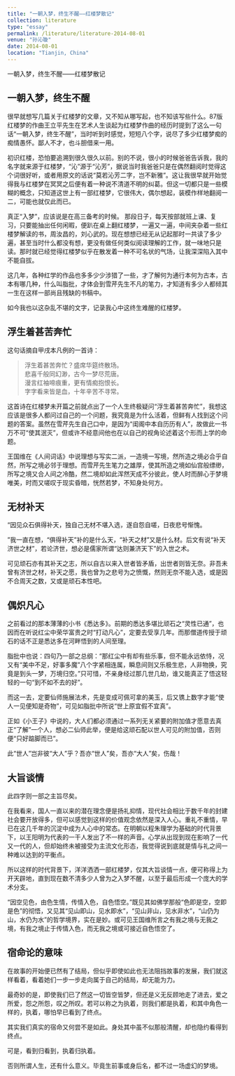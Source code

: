 ```yaml
---
title: "一朝入梦，终生不醒——红楼梦散记"
collection: literature
type: "essay"
permalink: /literature/literature-2014-08-01
venue: "孙沁璇"
date: 2014-08-01
location: "Tianjin, China"
---
```


一朝入梦，终生不醒——红楼梦散记

## 一朝入梦，终生不醒

很早就想写几篇关于红楼梦的文章，又不知从哪写起，也不知该写些什么。87版红楼梦的作曲王立平先生在艺术人生谈起为红楼梦作曲的经历时提到了这么一句话“一朝入梦，终生不醒”，当时听到时感觉，短短八个字，说尽了多少红楼梦痴的痴情愚怀。鄙人不才，也斗胆借来一用。

初识红楼，恐怕要追溯到很久很久以前。别的不说，很小的时候爸爸告诉我，我的名字就来源于红楼梦，“沁”源于“沁芳”，据说当时我爸爸只是在偶然翻阅时觉得这个词很好听，或者用原文的话说“莫若沁芳二字，岂不新雅”。这让我很早就开始觉得我与红楼梦在冥冥之后便有着一种说不清道不明的纠葛。但这一切都只是一些模糊的概念，只知道这世上有一部红楼梦，它很伟大，偶尔想起，装模作样地翻阅一二，可能也就仅此而已。

真正“入梦”，应该说是在高三备考的时候。
那段日子，每天按部就班上课、复习，只要能抽出任何闲暇，便趴在桌上翻红楼梦，一遍又一遍，中间夹杂着一些红楼梦解读的书，周汝昌的，刘心武的。现在想想已经无从记起那时一共读了多少遍，甚至当时什么都没有想，更没有做任何类似阅读理解的工作，就一味地只是读。那时就已经觉得红楼梦似乎在散发着一种不可名状的气场，让我深深陷入其中不能自拔。

这几年，各种红学的作品也多多少少涉猎了一些，才了解何为通行本何为古本，古本有哪几种，什么叫脂批，才体会到雪芹先生不凡的笔力，才知道有多少人都倾其一生在这样一部尚且残缺的书稿中。

如今我也以这杂乱不堪的文字，记录我心中这终生难醒的红楼梦。

## 浮生着甚苦奔忙

这句话摘自甲戌本凡例的一首诗：

>浮生着甚苦奔忙？盛席华筵终散场。<br>
悲喜千般同幻渺，古今一梦尽荒唐。<br>
漫言红袖啼痕重，更有情痴抱恨长。<br>
字字看来皆是血，十年辛苦不寻常。

这首诗在红楼梦未开篇之前就点出了一个人生终极疑问“浮生着甚苦奔忙”，我想这应该是很多人都问过自己的一个问题，我究竟是为什么活着，但鲜有人找到这个问题的答案。虽然在雪芹先生自己口中，是因为“闺阁中本自历历有人”，故做此一书万不可“使其泯灭”，但或许不经意间他也在以自己的视角论述着这个形而上学的命题。

王国维在《人间词话》中说理想与写实二派，一造境一写境，然所造之境必合乎自然，所写之境必邻于理想。而雪芹先生笔力之雄厚，使其所造之境如仙宫般缥缈，所写之境又合人间之冷酷，然二境却如此浑然天成不分彼此，使人时而醉心于梦境唯美，时而又嗟叹于现实昏暗，恍然若梦，不知身处何方。

## 无材补天

“因见众石俱得补天，独自己无材不堪入选，遂自怨自嗟，日夜悲号惭愧。

”我一直在想，“俱得补天”补的是什么天，“补天之材”又是什么材。后文有说“补天济世之材”，若论济世，想必是儒家所谓“达则兼济天下”的入世之术。

可见顽石亦有其补天之志，所以自古以来入世者皆矛盾，出世者则皆无奈。非吾未曾有济世之材，补天之愿，我也曾为之悲号为之愤慨，然则无奈不能入选，或是因不合周天之数，又或是顽石本性吧。

## 偶炽凡心

之前看过的那本薄薄的小书《悉达多》。前期的悉达多堪比顽石之“灵性已通”，也因而在听说红尘中荣华富贵之时“打动凡心”，定要去受享几年。而那僧道传授于顽石的话不正是悉达多在河畔悟到的人间至理。

脂批中也说：四句乃一部之总纲：“那红尘中有却有些乐事，但不能永远依恃，况又有“美中不足，好事多魔”八个字紧相连属，瞬息间则又乐极生悲，人非物换，究竟是到头一梦，万境归空。”只可惜，不亲身经过那几世几劫，谁又能真正了悟这轻轻的一句“到不如不去的好”。

而这一去，定要仙师施展法术，先是变成可佩可拿的美玉，后又镌上数字才能“使人一见便知是奇物”，可见如脂批中所说“世上原宜假不宜真”。

正如《小王子》中说的，大人们都必须通过一系列无关紧要的附加值才愿意去真正“了解”一个人，想必二仙师此举，便是给这顽石配以世人可见的附加值，否则便“只好踮脚而已”。

此“世人”岂非彼“大人”乎？吾亦“世人”矣，吾亦“大人”矣，伤哉！

## 大旨谈情

此四字则一部之主旨尽矣。

在我看来，国人一直以来的潜在理念便是扬礼抑情，现代社会相比于数千年的封建社会要开放得多，但可以感觉到这样的价值观念依然是深入人心。重礼不重情，早已在这几千年的沉淀中成为人心中的常态。在明朝以程朱理学为基础的时代背景下，以王阳明为代表的一干人发出了不一样的声音。心学从出现到现在影响了一代又一代的人，但却始终未被接受为主流文化形态，我觉得说到底就是情与礼之间一种难以达到的平衡点。

所以这样的时代背景下，洋洋洒洒一部红楼梦，仅其大旨谈情一点，便可称得上为开天辟地，直到现在数不清多少人曾为之入梦不醒，以至于最后形成一个庞大的学术分支。

“因空见色，由色生情，传情入色，自色悟空。”既见其如佛学那般“色即是空，空即是色”的彻悟，又见其“见山即山，见水即水”，“见山非山，见水非水”，“山仍为山，水仍为水”的哲学境界，实在是妙。或可见王国维所言之有我之境与无我之境，有我之境止于传情入色，而无我之境或可接近自色悟空了。

## 宿命论的意味

在故事的开始便已然有了结局，但似乎即使如此也无法阻挡故事的发展，我们就这样看着，看着她们一步一步走向属于自己的结局，却无能为力。

最奇妙的是，即使我们已了然这一切皆空皆梦，但还是义无反顾地走了进去，爱之所爱，怨之所怨，叹之所叹。若可以称之为执着，则我们都是执着，和其中角色一样的，执着，哪怕早已看到了终点。

其实我们真实的宿命又何尝不是如此。身处其中虽不似那般清醒，却也隐约看得到终点。

可是，看到归看到，执着归执着。

否则所谓人生，还有什么意义。毕竟生前事或身后名，都不过一场虚幻的梦境。